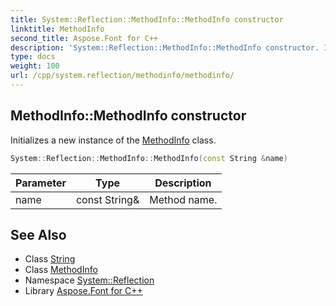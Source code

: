 ```yaml
---
title: System::Reflection::MethodInfo::MethodInfo constructor
linktitle: MethodInfo
second_title: Aspose.Font for C++
description: 'System::Reflection::MethodInfo::MethodInfo constructor. Initializes a new instance of the MethodInfo class in C++.'
type: docs
weight: 100
url: /cpp/system.reflection/methodinfo/methodinfo/
---
```

## MethodInfo::MethodInfo constructor


Initializes a new instance of the [MethodInfo](../) class.

```cpp
System::Reflection::MethodInfo::MethodInfo(const String &name)
```


| Parameter | Type | Description |
| --- | --- | --- |
| name | const String\& | Method name. |

## See Also

* Class [String](../../../system/string/)
* Class [MethodInfo](../)
* Namespace [System::Reflection](../../)
* Library [Aspose.Font for C++](../../../)
